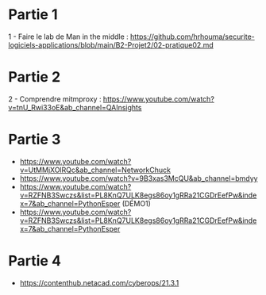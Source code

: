 # Partie 1
1 - Faire le lab de Man in the middle : 
https://github.com/hrhouma/securite-logiciels-applications/blob/main/B2-Projet2/02-pratique02.md

# Partie 2
2 - Comprendre mitmproxy : https://www.youtube.com/watch?v=tnU_Rwi33oE&ab_channel=QAInsights

# Partie 3 
- https://www.youtube.com/watch?v=UtMMjXOlRQc&ab_channel=NetworkChuck
- https://www.youtube.com/watch?v=9B3xas3McQU&ab_channel=bmdyy
- https://www.youtube.com/watch?v=RZFNB3Swczs&list=PL8KnQ7ULK8egs86oy1gRRa21CGDrEefPw&index=7&ab_channel=PythonEsper (DÉMO1)
- https://www.youtube.com/watch?v=RZFNB3Swczs&list=PL8KnQ7ULK8egs86oy1gRRa21CGDrEefPw&index=7&ab_channel=PythonEsper
# Partie 4
- https://contenthub.netacad.com/cyberops/21.3.1

